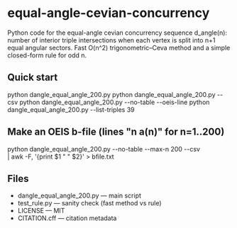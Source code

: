 # equal-angle-cevian-concurrency
Python code for the equal-angle cevian concurrency sequence d_angle(n):
number of interior triple intersections when each vertex is split into n+1
equal angular sectors. Fast O(n^2) trigonometric–Ceva method and a simple
closed-form rule for odd n.

## Quick start
python dangle_equal_angle_200.py
python dangle_equal_angle_200.py --csv
python dangle_equal_angle_200.py --no-table --oeis-line
python dangle_equal_angle_200.py --list-triples 39

## Make an OEIS b-file (lines "n a(n)" for n=1..200)
python dangle_equal_angle_200.py --no-table --max-n 200 --csv \
| awk -F, '{print $1 " " $2}' > bfile.txt

## Files
- dangle_equal_angle_200.py — main script
- test_rule.py — sanity check (fast method vs rule)
- LICENSE — MIT
- CITATION.cff — citation metadata
